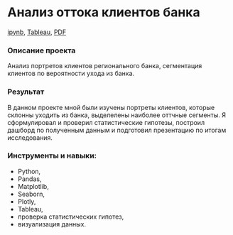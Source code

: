 # Анализ оттока клиентов банка

[ipynb](), [Tableau](https://public.tableau.com/app/profile/maxim.babintsev/viz/customer_outflow/Dashboard1?publish=yes), [PDF]()

### Описание проекта
Анализ портретов клиентов регионального банка, сегментация клиентов по вероятности ухода из банка.

### Результат
В данном проекте мной были изучены портреты клиентов, которые склонны уходить из банка, выделелены наиболее оттчные сегменты. Я сформулировал и проверил статистические гипотезы, построил дашборд по полученным данным и подготовил презентацию по итогам исследования.

### Инструменты и навыки:
* Python,
* Pandas,
* Matplotlib,
* Seaborn,
* Plotly,
* Tableau,
* проверка статистических гипотез, 
* визуализация данных.
